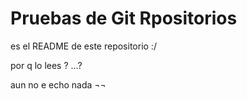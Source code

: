 # Pruebas de Git Rpositorios
es el README de este repositorio :/  

por q lo lees ? ...?

aun no e echo nada  ¬¬  
